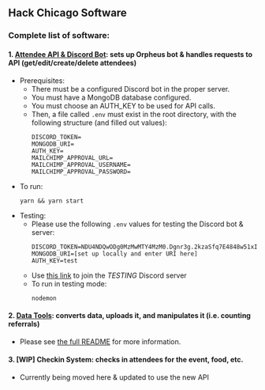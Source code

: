 ## Hack Chicago Software
### Complete list of software:

#### 1. [Attendee API & Discord Bot](https://github.com/zanedb/hackchicago/blob/master/app.js): sets up Orpheus bot & handles requests to API (get/edit/create/delete attendees)
  - Prerequisites:
    - There must be a configured Discord bot in the proper server.
    - You must have a MongoDB database configured.
    - You must choose an AUTH_KEY to be used for API calls.
    - Then, a file called `.env` must exist in the root directory, with the following structure (and filled out values):
      ```
      DISCORD_TOKEN=
      MONGODB_URI=
      AUTH_KEY=
      MAILCHIMP_APPROVAL_URL=
      MAILCHIMP_APPROVAL_USERNAME=
      MAILCHIMP_APPROVAL_PASSWORD=
      ```
  - To run:
    ```
    yarn && yarn start
    ```
  - Testing:
    - Please use the following `.env` values for testing the Discord bot & server:
      ```
      DISCORD_TOKEN=NDU4NDQwODg0MzMwMTY4MzM0.Dgnr3g.2kzaSfq7E4848w51xIsV3FuZmeY
      MONGODB_URI=[set up locally and enter URI here]
      AUTH_KEY=test
      ```
    - Use [this link](https://discord.gg/UE8ZMgr) to join the *TESTING* Discord server
    - To run in testing mode:
      ```
      nodemon
      ```
#### 2. [Data Tools](https://github.com/zanedb/hackchicago/blob/master/data-tools/README.md): converts data, uploads it, and manipulates it (i.e. counting referrals)
  - Please see [the full README](https://github.com/zanedb/hackchicago/blob/master/data-tools/README.md) for more information.
#### 3. **[WIP]** Checkin System: checks in attendees for the event, food, etc.
  - Currently being moved here & updated to use the new API